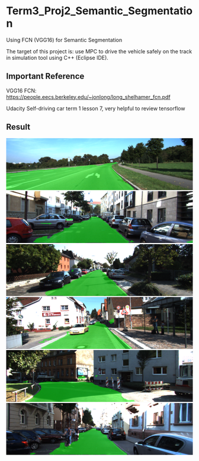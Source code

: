 # Term3_Proj2_Semantic_Segmentation
Using FCN (VGG16) for Semantic Segmentation


The target of this project is: use MPC to drive the vehicle safely on the track in simulation tool using C++ (Eclipse IDE).

## Important Reference

VGG16 FCN: https://people.eecs.berkeley.edu/~jonlong/long_shelhamer_fcn.pdf

Udacity Self-driving car term 1 lesson 7, very helpful to review tensorflow

## Result
![Result1](pic\umm_000047.png)
![Result2](pic\uu_000004.png)
![Result3](pic\uu_000025.png)
![Result4](pic\uu_000049.png)
![Result5](pic\uu_000069.png)
![Result6](pic\uu_000093.png)






